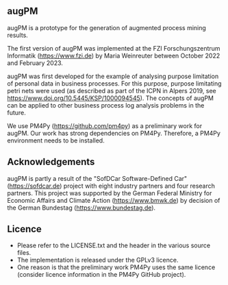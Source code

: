 ## augPM
augPM is a prototype for the generation of augmented process mining results.

The first version of augPM was implemented at the FZI Forschungszentrum Informatik (https://www.fzi.de) by Maria Weinreuter between October 2022 and February 2023.

augPM was first developed for the example of analysing purpose limitation of personal data in business processes. For this purpose, purpose limitating petri nets were used (as described as part of the ICPN in Alpers 2019, see https://www.doi.org/10.5445/KSP/1000094545). The concepts of augPM can be applied to other business process log analysis problems in the future.

We use PM4Py (https://github.com/pm4py) as a preliminary work for augPM. Our work has strong dependencies on PM4Py. Therefore, a PM4Py environment needs to be installed.


## Acknowledgements
augPM is partly a result of the "SofDCar Software-Defined Car" (https://sofdcar.de) project with eight industry partners and four research partners. This project was supported by the German Federal Ministry for Economic Affairs and Climate Action (https://www.bmwk.de) by decision of the German Bundestag (https://www.bundestag.de).


## Licence
- Please refer to the LICENSE.txt and the header in the various source files.
- The implementation is released under the GPLv3 licence.
- One reason is that the preliminary work PM4Py uses the same licence (consider licence information in the PM4Py GitHub project).
